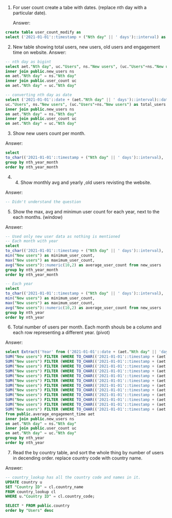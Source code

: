 1. For user count create a tabe with dates. (replace nth day with a particular date).
   
   Answer: 
~~~~sql
create table user_count_modify as 
select ('2021-01-01'::timestamp + ("Nth day" || ' days')::interval) as nth_day, "Users" from public.user_count
~~~~



2.  New table showing total users, new users, old users and engagement time on website.
Answer:
~~~~sql
-- nth day as bigint
select aet."Nth day", uc."Users", ns."New users", (uc."Users"+ns."New users") as total_users from public.average_engagement_time aet
inner join public.new_users ns
on aet."Nth day" = ns."Nth day"
inner join public.user_count uc
on aet."Nth day" = uc."Nth day"

-- converting nth day as date
select ('2021-01-01'::date + (aet."Nth day" || ' days')::interval)::date as nth_day, 
uc."Users", ns."New users", (uc."Users"+ns."New users") as total_users from public.average_engagement_time aet
inner join public.new_users ns
on aet."Nth day" = ns."Nth day"
inner join public.user_count uc
on aet."Nth day" = uc."Nth day"
~~~~

3. Show new users count per month.

Answer:
~~~~sql
select
to_char(('2021-01-01'::timestamp + ("Nth day" || ' days')::interval), 'YYYY-MM') as nth_year_month, sum("New users") from new_users
group by nth_year_month
order by nth_year_month
~~~~

4. 4. Show monthly avg and yearly ,old users revisting the website.

Answer:
~~~~sql
-- Didn't understand the question
~~~~

5. Show the max, avg and minimun user count for each year, next to the each months. (window)
   
Answer:
~~~~sql
-- Used only new user data as nothing is mentioned
-- Each month with year
select
to_char(('2021-01-01'::timestamp + ("Nth day" || ' days')::interval), 'YYYY-MM') as nth_year_month, 
min("New users") as minimum_user_count,
max("New users") as maximum_user_count,
avg("New users")::numeric(10,2) as average_user_count from new_users
group by nth_year_month
order by nth_year_month

-- Each year
select
to_char(('2021-01-01'::timestamp + ("Nth day" || ' days')::interval), 'YYYY') as nth_year, 
min("New users") as minimum_user_count,
max("New users") as maximum_user_count,
avg("New users")::numeric(10,2) as average_user_count from new_users
group by nth_year
order by nth_year
~~~~

6. Total number of users per month. Each month shouls be a column and each row representing a different year. (pivot)

Answer:
~~~~sql
select Extract('Year' from ('2021-01-01'::date + (aet."Nth day" || 'days')::interval)::date) as nth_year,
SUM("New users") FILTER (WHERE TO_CHAR(('2021-01-01'::timestamp + (aet."Nth day" || ' days')::interval), 'MM') = '01') AS "Jan",
SUM("New users") FILTER (WHERE TO_CHAR(('2021-01-01'::timestamp + (aet."Nth day" || ' days')::interval), 'MM') = '02') AS "Feb",
SUM("New users") FILTER (WHERE TO_CHAR(('2021-01-01'::timestamp + (aet."Nth day" || ' days')::interval), 'MM') = '03') AS "Mar",
SUM("New users") FILTER (WHERE TO_CHAR(('2021-01-01'::timestamp + (aet."Nth day" || ' days')::interval), 'MM') = '04') AS "Apr",
SUM("New users") FILTER (WHERE TO_CHAR(('2021-01-01'::timestamp + (aet."Nth day" || ' days')::interval), 'MM') = '05') AS "May",
SUM("New users") FILTER (WHERE TO_CHAR(('2021-01-01'::timestamp + (aet."Nth day" || ' days')::interval), 'MM') = '06') AS "Jun",
SUM("New users") FILTER (WHERE TO_CHAR(('2021-01-01'::timestamp + (aet."Nth day" || ' days')::interval), 'MM') = '07') AS "Jul",
SUM("New users") FILTER (WHERE TO_CHAR(('2021-01-01'::timestamp + (aet."Nth day" || ' days')::interval), 'MM') = '08') AS "Aug",
SUM("New users") FILTER (WHERE TO_CHAR(('2021-01-01'::timestamp + (aet."Nth day" || ' days')::interval), 'MM') = '09') AS "Sep",
SUM("New users") FILTER (WHERE TO_CHAR(('2021-01-01'::timestamp + (aet."Nth day" || ' days')::interval), 'MM') = '10') AS "Oct",
SUM("New users") FILTER (WHERE TO_CHAR(('2021-01-01'::timestamp + (aet."Nth day" || ' days')::interval), 'MM') = '11') AS "Nov",
SUM("New users") FILTER (WHERE TO_CHAR(('2021-01-01'::timestamp + (aet."Nth day" || ' days')::interval), 'MM') = '12') AS "Dec"
from public.average_engagement_time aet
inner join public.new_users ns
on aet."Nth day" = ns."Nth day"
inner join public.user_count uc
on aet."Nth day" = uc."Nth day"
group by nth_year
order by nth_year
~~~~

7. Read the by country table, and sort the whole thing by number of users in decending order. replace country code with country name.

Answer:
~~~~sql
-- country_lookup has all the country code and names in it.
UPDATE country u
SET "Country ID" = cl.country_name
FROM country_lookup cl
WHERE u."Country ID" = cl.country_code;

SELECT * FROM public.country
order by "Users" desc
~~~~